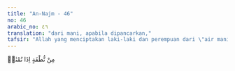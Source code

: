```yaml
---
title: "An-Najm - 46"
no: 46
arabic_no: ٤٦
translation: "dari mani, apabila dipancarkan,"
tafsir: "Allah yang menciptakan laki-laki dan perempuan dari \"air mani yang dipancarkan ke dalam rahim.\" Kemudian dihembuskannya ruh, sehingga dia hidup dan bergerak. Ayat 45 kembali menjelaskan mengenai keberpasangan ciptaan. Uraiannya dapat dilihat pada beberapa ayat terdahulu, seperti: Yasin/36: 36; ar-Ra'd/13: 3; asy-Syu'ara'/26: 7; dan adhdzariyat/51: 49. Ayat 46 menjelaskan penciptaan manusia yang datangnya dari pasangan laki-laki dan perempuan, sebagai tercantum dalam beberapa ayat sebelumnya. Air mani sebagai salah satu komponen pembentuk kehidupan diuraikan secara sepintas saja. Penjelasannya dapat ditemui pada beberapa uraian dalam ayat-ayat, seperti, alhajj/22: 5; al-Mu'minun/23: 13-14; dan Fathir/35: 11. Dalam ayatayat tersebut telah diuraikan secara sangat rinci bertahap-tahap dalam proses pengembangan embrio manusia. Bahkan mengenai air mani sendiri, dijelaskan, antara lain, pada ayat-ayat as-Sajdah/32: 7-9. Penjelasan selanjutnya, yang sangat ilmiah, ditemukan pada penjelasan dari Surah ath-thariq/86: 6-7 dan al-Insan/76: 2."
---
```

مِنْ نُّطْفَةٍ اِذَا تُمْنٰىۙ  